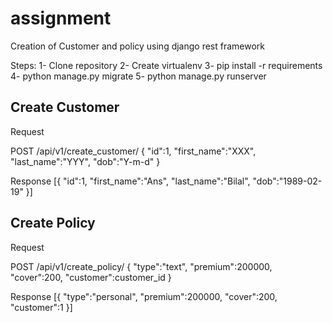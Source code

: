 # assignment
Creation of Customer and policy using django rest framework

Steps:
1- Clone repository
2- Create virtualenv
3- pip install -r requirements
4- python manage.py migrate
5- python manage.py runserver

Create Customer
-----------------------------------
Request

POST /api/v1/create_customer/
    {
        "id":1,
        "first_name":"XXX",
        "last_name":"YYY",
        "dob":"Y-m-d"
    }

Response
    [{
        "id":1,
        "first_name":"Ans",
        "last_name":"Bilal",
        "dob":"1989-02-19"
    }]


Create Policy
-----------------------------------
Request

POST /api/v1/create_policy/
    {
        "type":"text",
        "premium":200000,
        "cover":200,
        "customer":customer_id
    }

Response
    [{
        "type":"personal",
        "premium":200000,
        "cover":200,
        "customer":1
    }]